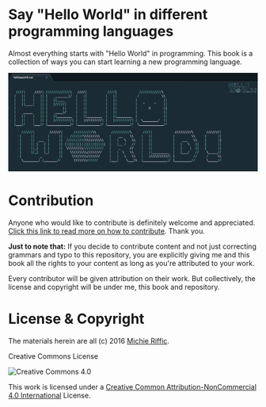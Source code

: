 # Say "Hello World" in different programming languages

Almost everything starts with "Hello World" in programming. This book is a collection of ways you can start learning a new programming language.

![Hello World](https://raw.githubusercontent.com/michieriffic/say-hello-world/master/HelloWorld.png)

# Contribution

Anyone who would like to contribute is definitely welcome and appreciated. [Click this link to read more on how to contribute](https://github.com/michieriffic/say-hello-world/blob/master/Contribution%20README.md). Thank you.

**Just to note that:**
If you decide to contribute content and not just correcting grammars and typo to this repository, you are explicitly giving me and this book all the rights to your content as long as you're attributed to your work. 

Every contributor will be given attribution on their work. But collectively, the license and copyright will be under me, this book and repository. 


# License & Copyright

The materials herein are all (c) 2016 [Michie Riffic](https://twitter.com/michieriffic).

Creative Commons License

![Creative Commons 4.0](https://licensebuttons.net/l/by-nc/3.0/88x31.png)

This work is licensed under a [Creative Common Attribution-NonCommercial 4.0 International](https://creativecommons.org/licenses/by-nc/4.0/) License.
